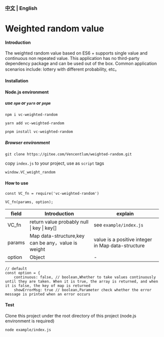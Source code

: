 ### [中文](./README.md)  &#124;  English

# Weighted random value

#### Introduction
The weighted random value based on ES6 + supports single value and continuous non repeated value. This application has no third-party dependency package and can be used out of the box. Common application scenarios include: lottery with different probability, etc。


#### Installation

#### Node.js environment
##### use ```npm``` or ```yarn``` or ```pnpm```
```shell script
npm i vc-weighted-random

yarn add vc-weighted-random

pnpm install vc-weighted-random
```
##### Browser environment
```shell script
git clone https://gitee.com/Vencentlum/weighted-random.git
```
copy ```index.js``` to your project, use as ```script``` tags
```shell script
window.VC_weight_random
```

#### How to use
```shell script
const VC_fn = require('vc-weighted-random')

VC_fn(params, option);
```
|  field   | Introduction  | explain |
|  ----  | ----  | --- |
| VC_fn  | return value probably null &#124; key &#124; key[] | see ```example/index.js``` |
| params  | Map data-structure,key can be any，value is weight | value is a positive integer in Map data-structure |
| option  | Object | -    |

```shell script
// default
const option = {
    continuous: false, // boolean,Whether to take values continuously until they are taken. When it is true, the array is returned, and when it is false, the key of map is returned
    showErrorMsg: true // boolean,Parameter check whether the error message is printed when an error occurs
```
#### Test
Clone this project under the root directory of this project (node.js environment is required)
```shell
node example/index.js
```
